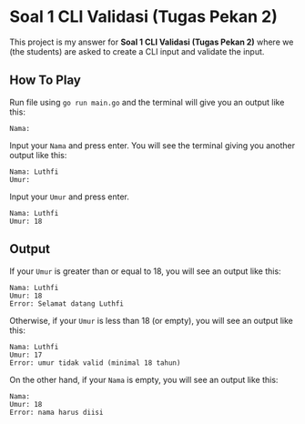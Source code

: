 # Soal 1 CLI Validasi (Tugas Pekan 2)

This project is my answer for **Soal 1 CLI Validasi (Tugas Pekan 2)** where we (the students) are asked to create a CLI input and validate the input.

## How To Play

Run file using `go run main.go` and the terminal will give you an output like this:

```
Nama:
```

Input your `Nama` and press enter. You will see the terminal giving you another output like this:

```
Nama: Luthfi
Umur: 
```

Input your `Umur` and press enter.

```
Nama: Luthfi
Umur: 18
```

## Output

If your `Umur` is greater than or equal to 18, you will see an output like this:

```
Nama: Luthfi
Umur: 18
Error: Selamat datang Luthfi
```

Otherwise, if your `Umur` is less than 18 (or empty), you will see an output like this:

```
Nama: Luthfi
Umur: 17
Error: umur tidak valid (minimal 18 tahun)
```

On the other hand, if your `Nama` is empty, you will see an output like this:

```
Nama: 
Umur: 18
Error: nama harus diisi
```
